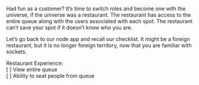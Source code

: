 Had fun as a customer? It’s time to switch roles and become one with the universe, if the universe was a restaurant. The restaurant has access to the entire queue along with the users associated with each spot. The restaurant can’t save your spot if it doesn’t know who you are. 

Let’s go back to our node app and recall our checklist. It might be a foreign restaurant, but it is no longer foreign territory, now that you are familiar with sockets. 

Restaurant Experience:  
[ ] View entire queue   
[ ] Ability to seat people from queue
